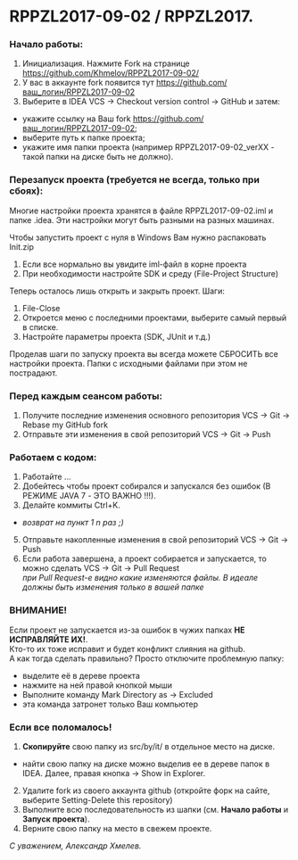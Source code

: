# RPPZL2017-09-02 / RPPZL2017.

### Начало работы:

1. Инициализация. Нажмите Fork на странице https://github.com/Khmelov/RPPZL2017-09-02/
2. У вас в аккаунте fork появится тут  https://github.com/ваш_логин/RPPZL2017-09-02
3. Выберите в IDEA VCS -> Checkout version control -> GitHub и затем:
 * укажите ссылку на Ваш fork https://github.com/ваш_логин/RPPZL2017-09-02;
 * выберите путь к папке проекта;
 * укажите имя папки проекта (например RPPZL2017-09-02_verXX - такой папки на диске быть не должно).

### Перезапуск проекта (требуется не всегда, только при сбоях):
Многие настройки проекта хранятся в файле RPPZL2017-09-02.iml и папке .idea.
Эти настройки могут быть разными на разных машинах.

Чтобы запустить проект с нуля в Windows Вам нужно распаковать Init.zip

1. Если все нормально вы увидите iml-файл в корне проекта
2. При необходимости настройте SDK и среду (File-Project Structure)

Теперь осталось лишь открыть и закрыть проект. Шаги:

1. File-Close
2. Откроется меню с последними проектами, выберите самый первый в списке.
3. Настройте параметры проекта (SDK, JUnit и т.д.)

Проделав шаги по запуску проекта вы всегда можете СБРОСИТЬ все настройки проекта.
Папки с исходными файлами при этом не пострадают.

### Перед **каждым** сеансом работы:

1. Получите последние изменения основного репозитория VCS -> Git -> Rebase my GitHub fork
2. Отправьте эти изменения в свой репозиторий VCS -> Git -> Push

### Работаем с кодом:

1. Работайте ...
2. Добейтесь чтобы проект собирался и запускался без ошибок (В РЕЖИМЕ JAVA 7 - ЭТО ВАЖНО !!!).
3. Делайте коммиты Ctrl+K.
 * _возврат на пункт 1  n раз ;)_
5. Отправьте накопленные изменения в свой репозиторий VCS -> Git -> Push
6. Если работа завершена, а проект собирается и запускается, то можно сделать VCS -> Git -> Pull Request
<br>_при Pull Request-е видно какие изменяются файлы. В идеале должны быть изменения только в вашей папке_

### ВНИМАНИЕ!

Если проект не запускается из-за ошибок в чужих папках **НЕ ИСПРАВЛЯЙТЕ ИХ!**.
<br>Кто-то их тоже исправит и будет конфликт слияния на github.
<br>А как тогда сделать правильно? Просто отключите проблемную папку:
* выделите её в дереве проекта
* нажмите на ней правой кнопкой мыши
* Выполните команду Mark Directory as -> Excluded
* эта команда затронет только Ваш компьютер

### Если все поломалось!

1. **Скопируйте** свою папку из src/by/it/ в отдельное место на диске.
 * найти свою папку на диске можно выделив ее в дереве папок в IDEA. Далее, правая кнопка -> Show in Explorer.
2. Удалите fork из своего аккаунта github (откройте форк на сайте, выберите Setting-Delete this repository)
3. Выполните всю последовательность из шапки (см. <b>Начало работы</b> и <b>Запуск проекта</b>).
4. Верните свою папку на место в свежем проекте.

_С уважением, Александр Хмелев._

